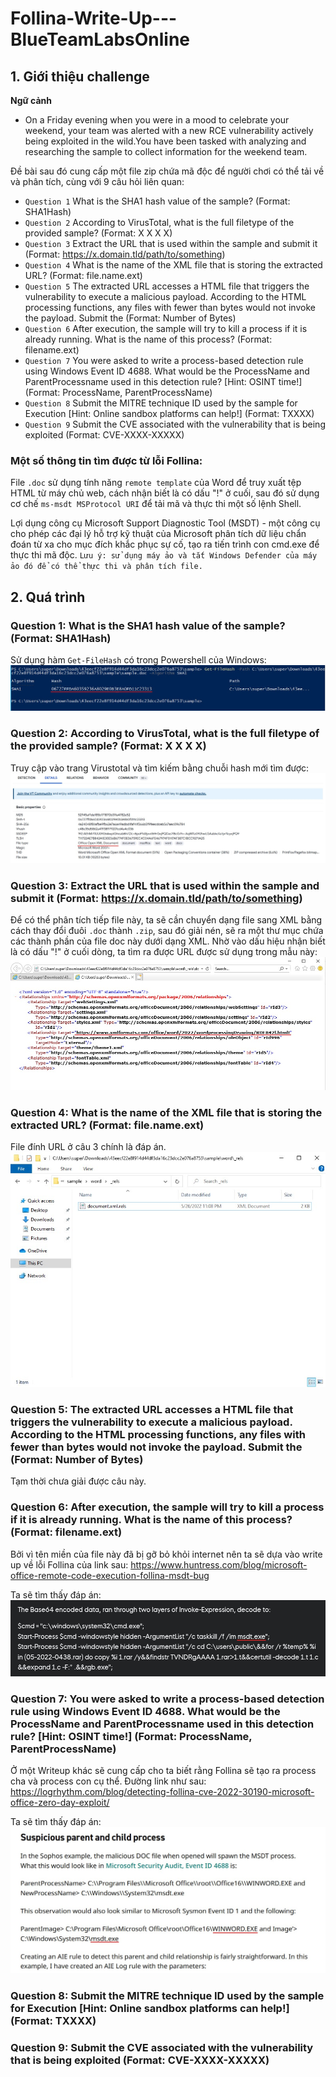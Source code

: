 # Follina-Write-Up---BlueTeamLabsOnline
## **1. Giới thiệu challenge**
**Ngữ cảnh**

- On a Friday evening when you were in a mood to celebrate your weekend, your team was alerted with a new RCE vulnerability actively being exploited in the wild.You have been tasked with analyzing and researching the sample to collect information for the weekend team.

Đề bài sau đó cung cấp một file zip chứa mã độc để người chơi có thể tải về và phân tích, cùng với 9 câu hỏi liên quan:
- `Question 1` What is the SHA1 hash value of the sample? (Format: SHA1Hash)
- `Question 2` According to VirusTotal, what is the full filetype of the provided sample? (Format: X X X X)
- `Question 3` Extract the URL that is used within the sample and submit it (Format: https://x.domain.tld/path/to/something)
- `Question 4` What is the name of the XML file that is storing the extracted URL? (Format: file.name.ext)
- `Question 5` The extracted URL accesses a HTML file that triggers the vulnerability to execute a malicious payload. According to the HTML processing functions, any files with fewer than <Number> bytes would not invoke the payload. Submit the <Number> (Format: Number of Bytes)
- `Question 6` After execution, the sample will try to kill a process if it is already running. What is the name of this process? (Format: filename.ext)
- `Question 7` You were asked to write a process-based detection rule using Windows Event ID 4688. What would be the ProcessName and ParentProcessname used in this detection rule? [Hint: OSINT time!] (Format: ProcessName, ParentProcessName)
- `Question 8` Submit the MITRE technique ID used by the sample for Execution [Hint: Online sandbox platforms can help!] (Format: TXXXX)
- `Question 9` Submit the CVE associated with the vulnerability that is being exploited (Format: CVE-XXXX-XXXXX)
### Một số thông tin tìm được từ lỗi Follina:
File `.doc` sử dụng tính năng `remote template` của Word để truy xuất tệp HTML từ máy chủ web, cách nhận biết là có dấu "!" ở cuối, sau đó sử dụng cơ chế `ms-msdt MSProtocol URI` để tải mã và thực thi một số lệnh Shell.

Lợi dụng công cụ Microsoft Support Diagnostic Tool (MSDT) - một công cụ cho phép các đại lý hỗ trợ kỹ thuật của Microsoft phân tích dữ liệu chẩn đoán từ xa cho mục đích khắc phục sự cố, tạo ra tiến trình con cmd.exe để thực thi mã độc.
`Lưu ý: sử dụng máy ảo và tắt Windows Defender của máy ảo đó để có thể thực thi và phân tích file.`
## **2. Quá trình**
### **Question 1: What is the SHA1 hash value of the sample? (Format: SHA1Hash)**
Sử dụng hàm `Get-FileHash` có trong Powershell của Windows: ![](/Images/1.jpg)
### **Question 2: According to VirusTotal, what is the full filetype of the provided sample? (Format: X X X X)**
Truy cập vào trang Virustotal và tìm kiếm bằng chuỗi hash mới tìm được: ![](/Images/2.jpg)
### **Question 3: Extract the URL that is used within the sample and submit it (Format: https://x.domain.tld/path/to/something)**
Để có thể phân tích tiếp file này, ta sẽ cần chuyển dạng file sang XML bằng cách thay đổi đuôi `.doc` thành `.zip`, sau đó giải nén, sẽ ra một thư mục chứa các thành phần của file doc này dưới dạng XML. 
Nhờ vào dấu hiệu nhận biết là có dấu "!" ở cuối dòng, ta tìm ra được URL được sử dụng trong mẫu này: ![](/Images/3.jpg)
### **Question 4: What is the name of the XML file that is storing the extracted URL? (Format: file.name.ext)**
File đính URL ở câu 3 chính là đáp án. ![](/Images/4.jpg)
### **Question 5: The extracted URL accesses a HTML file that triggers the vulnerability to execute a malicious payload. According to the HTML processing functions, any files with fewer than <Number> bytes would not invoke the payload. Submit the <Number> (Format: Number of Bytes)**
Tạm thời chưa giải được câu này.
### **Question 6: After execution, the sample will try to kill a process if it is already running. What is the name of this process? (Format: filename.ext)**
Bởi vì tên miền của file này đã bị gỡ bỏ khỏi internet nên ta sẽ dựa vào write up về lỗi Follina của link sau: https://www.huntress.com/blog/microsoft-office-remote-code-execution-follina-msdt-bug

Ta sẽ tìm thấy đáp án: ![](/Images/5.jpg)
### **Question 7: You were asked to write a process-based detection rule using Windows Event ID 4688. What would be the ProcessName and ParentProcessname used in this detection rule? [Hint: OSINT time!] (Format: ProcessName, ParentProcessName)**
Ở một Writeup khác sẽ cung cấp cho ta biết rằng Follina sẽ tạo ra process cha và process con cụ thể. Đường link như sau: https://logrhythm.com/blog/detecting-follina-cve-2022-30190-microsoft-office-zero-day-exploit/

Ta sẽ tìm thấy đáp án: ![](/Images/6.jpg)

### **Question 8: Submit the MITRE technique ID used by the sample for Execution [Hint: Online sandbox platforms can help!] (Format: TXXXX)**

### **Question 9: Submit the CVE associated with the vulnerability that is being exploited (Format: CVE-XXXX-XXXXX)**
